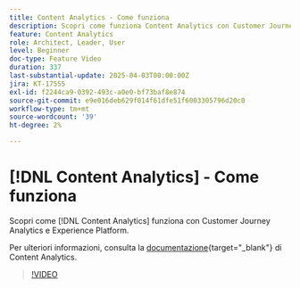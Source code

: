 ```yaml
---
title: Content Analytics - Come funziona
description: Scopri come funziona Content Analytics con Customer Journey Analytics e Experience Platform.
feature: Content Analytics
role: Architect, Leader, User
level: Beginner
doc-type: Feature Video
duration: 337
last-substantial-update: 2025-04-03T00:00:00Z
jira: KT-17555
exl-id: f2244ca9-0392-493c-a0e0-bf73baf8e874
source-git-commit: e9e016deb629f014f61dfe51f6003305796d20c0
workflow-type: tm+mt
source-wordcount: '39'
ht-degree: 2%

---
```


# [!DNL Content Analytics] - Come funziona

Scopri come [!DNL Content Analytics] funziona con Customer Journey Analytics e Experience Platform.

Per ulteriori informazioni, consulta la [documentazione](https://experienceleague.adobe.com/it/docs/analytics-platform/using/content-analytics/content-analytics){target="_blank"} di Content Analytics.

>[!VIDEO](https://video.tv.adobe.com/v/3457423/?learn=on&enablevpops)
